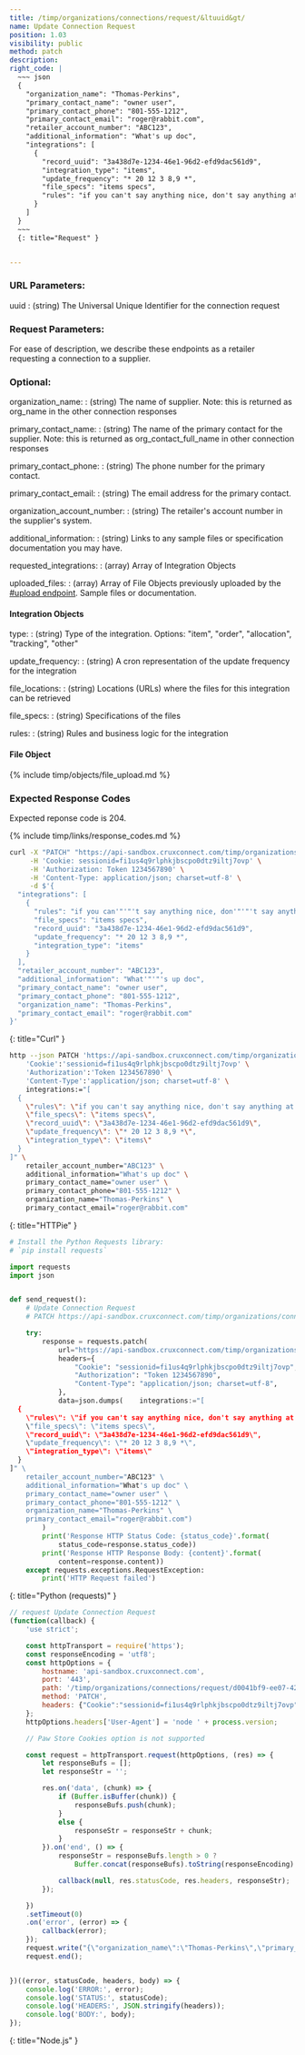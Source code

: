 ```yaml
---
title: /timp/organizations/connections/request/&ltuuid&gt/
name: Update Connection Request
position: 1.03
visibility: public
method: patch
description:
right_code: |
  ~~~ json
  {
    "organization_name": "Thomas-Perkins",
    "primary_contact_name": "owner user",
    "primary_contact_phone": "801-555-1212",
    "primary_contact_email": "roger@rabbit.com",
    "retailer_account_number": "ABC123",
    "additional_information": "What's up doc",
    "integrations": [
      {
        "record_uuid": "3a438d7e-1234-46e1-96d2-efd9dac561d9",
        "integration_type": "items",
        "update_frequency": "* 20 12 3 8,9 *",
        "file_specs": "items specs",
        "rules": "if you can't say anything nice, don't say anything at all"
      }
    ]
  }
  ~~~
  {: title="Request" }


---
```

### URL Parameters:

uuid
: (string) The Universal Unique Identifier for the connection request

### Request Parameters:

For ease of description, we describe these endpoints as a retailer requesting a connection to a supplier.

### Optional:

organization_name:
: (string) The name of supplier.  Note: this is returned as org_name in the other connection responses

primary_contact_name:
: (string) The name of the primary contact for the supplier. Note: this is returned as org_contact_full_name in other connection responses

primary_contact_phone:
: (string) The phone number for the primary contact.

primary_contact_email:
: (string) The email address for the primary contact.

organization_account_number:
: (string) The retailer's account number in the supplier's system.

additional_information:
: (string) Links to any sample files or specification documentation you may have.

requested_integrations:
: (array) Array of Integration Objects

uploaded_files:
: (array) Array of File Objects previously uploaded by the [#upload endpoint](#filesupload). Sample files or documentation.

<!-- task-github-127 Create Integration include file -->

#### Integration Objects
type:
: (string) Type of the integration. Options: "item", "order", "allocation", "tracking", "other"

update_frequency:
: (string) A cron representation of the update frequency for the integration

file_locations:
: (string) Locations (URLs) where the files for this integration can be retrieved

file_specs:
: (string) Specifications of the files

rules:
: (string) Rules and business logic for the integration

<!-- task-github-127 Create File include file -->

#### File Object

{% include timp/objects/file_upload.md %}

### Expected Response Codes

Expected reponse code is 204.


{% include timp/links/response_codes.md %}


~~~ bash
curl -X "PATCH" "https://api-sandbox.cruxconnect.com/timp/organizations/connections/request/d0041bf9-ee07-4298-8298-26eee419db2d/" \
     -H 'Cookie: sessionid=fi1us4q9rlphkjbscpo0dtz9iltj7ovp' \
     -H 'Authorization: Token 1234567890' \
     -H 'Content-Type: application/json; charset=utf-8' \
     -d $'{
  "integrations": [
    {
      "rules": "if you can'"'"'t say anything nice, don'"'"'t say anything at all",
      "file_specs": "items specs",
      "record_uuid": "3a438d7e-1234-46e1-96d2-efd9dac561d9",
      "update_frequency": "* 20 12 3 8,9 *",
      "integration_type": "items"
    }
  ],
  "retailer_account_number": "ABC123",
  "additional_information": "What'"'"'s up doc",
  "primary_contact_name": "owner user",
  "primary_contact_phone": "801-555-1212",
  "organization_name": "Thomas-Perkins",
  "primary_contact_email": "roger@rabbit.com"
}'

~~~
{: title="Curl" }

~~~ bash
http --json PATCH 'https://api-sandbox.cruxconnect.com/timp/organizations/connections/request/d0041bf9-ee07-4298-8298-26eee419db2d/' \
    'Cookie':'sessionid=fi1us4q9rlphkjbscpo0dtz9iltj7ovp' \
    'Authorization':'Token 1234567890' \
    'Content-Type':'application/json; charset=utf-8' \
    integrations:="[
  {
    \"rules\": \"if you can't say anything nice, don't say anything at all\",
    \"file_specs\": \"items specs\",
    \"record_uuid\": \"3a438d7e-1234-46e1-96d2-efd9dac561d9\",
    \"update_frequency\": \"* 20 12 3 8,9 *\",
    \"integration_type\": \"items\"
  }
]" \
    retailer_account_number="ABC123" \
    additional_information="What's up doc" \
    primary_contact_name="owner user" \
    primary_contact_phone="801-555-1212" \
    organization_name="Thomas-Perkins" \
    primary_contact_email="roger@rabbit.com"

~~~
{: title="HTTPie" }

~~~ python
# Install the Python Requests library:
# `pip install requests`

import requests
import json


def send_request():
    # Update Connection Request
    # PATCH https://api-sandbox.cruxconnect.com/timp/organizations/connections/request/d0041bf9-ee07-4298-8298-26eee419db2d/

    try:
        response = requests.patch(
            url="https://api-sandbox.cruxconnect.com/timp/organizations/connections/request/d0041bf9-ee07-4298-8298-26eee419db2d/",
            headers={
                "Cookie": "sessionid=fi1us4q9rlphkjbscpo0dtz9iltj7ovp",
                "Authorization": "Token 1234567890",
                "Content-Type": "application/json; charset=utf-8",
            },
            data=json.dumps(    integrations:="[
  {
    \"rules\": \"if you can't say anything nice, don't say anything at all\",
    \"file_specs\": \"items specs\",
    \"record_uuid\": \"3a438d7e-1234-46e1-96d2-efd9dac561d9\",
    \"update_frequency\": \"* 20 12 3 8,9 *\",
    \"integration_type\": \"items\"
  }
]" \
    retailer_account_number="ABC123" \
    additional_information="What's up doc" \
    primary_contact_name="owner user" \
    primary_contact_phone="801-555-1212" \
    organization_name="Thomas-Perkins" \
    primary_contact_email="roger@rabbit.com")
        )
        print('Response HTTP Status Code: {status_code}'.format(
            status_code=response.status_code))
        print('Response HTTP Response Body: {content}'.format(
            content=response.content))
    except requests.exceptions.RequestException:
        print('HTTP Request failed')

~~~
{: title="Python (requests)" }

~~~ javascript
// request Update Connection Request
(function(callback) {
    'use strict';

    const httpTransport = require('https');
    const responseEncoding = 'utf8';
    const httpOptions = {
        hostname: 'api-sandbox.cruxconnect.com',
        port: '443',
        path: '/timp/organizations/connections/request/d0041bf9-ee07-4298-8298-26eee419db2d/',
        method: 'PATCH',
        headers: {"Cookie":"sessionid=fi1us4q9rlphkjbscpo0dtz9iltj7ovp","Authorization":"Token 1234567890","Content-Type":"application/json; charset=utf-8"}
    };
    httpOptions.headers['User-Agent'] = 'node ' + process.version;

    // Paw Store Cookies option is not supported

    const request = httpTransport.request(httpOptions, (res) => {
        let responseBufs = [];
        let responseStr = '';

        res.on('data', (chunk) => {
            if (Buffer.isBuffer(chunk)) {
                responseBufs.push(chunk);
            }
            else {
                responseStr = responseStr + chunk;
            }
        }).on('end', () => {
            responseStr = responseBufs.length > 0 ?
                Buffer.concat(responseBufs).toString(responseEncoding) : responseStr;

            callback(null, res.statusCode, res.headers, responseStr);
        });

    })
    .setTimeout(0)
    .on('error', (error) => {
        callback(error);
    });
    request.write("{\"organization_name\":\"Thomas-Perkins\",\"primary_contact_name\":\"owner user\",\"primary_contact_phone\":\"801-555-1212\",\"primary_contact_email\":\"roger@rabbit.com\",\"retailer_account_number\":\"ABC123\",\"additional_information\":\"What's up doc\",\"integrations\":[{\"record_uuid\":\"3a438d7e-1234-46e1-96d2-efd9dac561d9\",\"integration_type\":\"items\",\"update_frequency\":\"* 20 12 3 8,9 *\",\"file_specs\":\"items specs\",\"rules\":\"if you can't say anything nice, don't say anything at all\"}]}")
    request.end();


})((error, statusCode, headers, body) => {
    console.log('ERROR:', error);
    console.log('STATUS:', statusCode);
    console.log('HEADERS:', JSON.stringify(headers));
    console.log('BODY:', body);
});

~~~
{: title="Node.js" }
